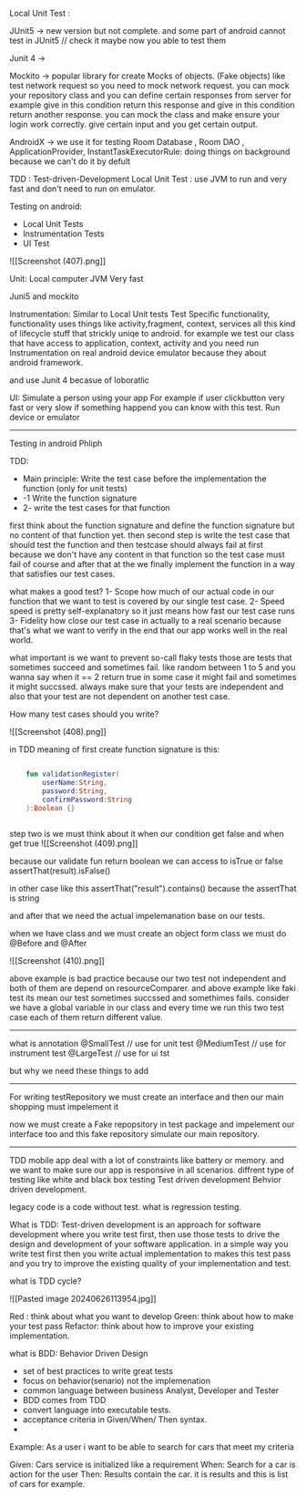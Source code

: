 
Local Unit Test :

JUnit5  -> new version but not complete. and some part of android cannot test in JUnit5 // check it maybe now you able to test them

Junit 4  -> 

Mockito -> popular library for create Mocks of objects. (Fake objects) like test network request so you need to mock network request. you can mock your repository class and you can define certain responses from server for example give in this condition return this response and give in this condition return another response.
you can mock the class and make ensure   your login work correctly. give certain input and you get certain output.

AndroidX -> 
we use it for testing Room Database , Room DAO , ApplicationProvider, InstantTaskExecutorRule: doing things on background because we can't do it by defult


TDD : Test-driven-Development
Local Unit Test : use JVM to run and very fast and don't need to run on emulator.


Testing on android:
- Local Unit Tests
- Instrumentation Tests
- UI Test

![[Screenshot (407).png]]




Unit:
Local computer
JVM 
Very fast

Juni5 and mockito


Instrumentation:
Similar to Local Unit tests
Test Specific functionality, functionality uses things like activity,fragment, context, services
all this kind of lifecycle stuff that strickly uniqe to android.
for example we test our class that have access to application, context, activity
and you need run Instrumentation on real android device emulator because they about android framework.

and use Junit 4 becasue of loboratlic


UI:
Simulate a person using your app
For example if user clickbutton very fast or very slow if something happend you can know with this test.
Run device or emulator 

 -----
 Testing in android Phliph 

TDD:
- Main principle: Write the test case before the implementation the function (only for unit tests)
-   -1  Write the function signature
-    2- write the test cases for that function


first think about the function signature and define the function signature but no content of that function yet. then second step is write the test case that should test the function and then testcase should always fail at first because we don't have any content in that function so the test case must fail of course and after that at the we finally implement the function in a way  that satisfies our  test cases.

what makes a good test?
1- Scope    how much of our actual code in our function that we want to test is covered by our single test case.
2- Speed     speed is  pretty self-explanatory so it just means how fast our test case runs
3- Fidelity     how close our test case in actually to a real scenario because that's what we want to verify in the end that our app works well in the real world.

what important is we want to prevent so-call flaky tests those are tests that sometimes succeed and sometimes fail.  like random between 1 to 5 and you wanna say when it == 2 return true
in some case it might fail and sometimes it might succssed.
always make sure that your tests are independent and also that your test are not dependent on another test case.

How many test cases should you write?


![[Screenshot (408).png]]

in TDD meaning of first create function signature is this:
```kotlin

    fun validationRegister(
        userName:String,
        password:String,
        confirmPassword:String
    ):Boolean {}
    
```

step two is we must think about it when our condition get false and when get true
![[Screenshot (409).png]]


because our validate fun return boolean we can access to isTrue or false 
assertThat(result).isFalse()

in other case like this 
 assertThat("result").contains()
because the assertThat is string


and after that we need the actual impelemanation base on our tests.


when we have class and we must create an object form class we must do @Before and @After 

![[Screenshot (410).png]]

above example is bad practice because our two test not independent and both of them are depend on resourceComparer.
and above example like faki test its mean our test sometimes succssed and somethimes fails.
consider we have a global variable in our class and every time we run this two test case each of them return different value.




----
what is annotation 
@SmallTest   // use for unit test 
@MediumTest  //  use for instrument test
@LargeTest    // use for ui tst

but why we need these things to add 


-----
For writing testRepository we must create an interface and then our main shopping must impelement it 

now we must create a Fake repopsitory in test package and impelement our interface too and this fake repository simulate our main repository.

---

TDD 
mobile app deal with a lot of constraints like battery or memory. and we want to make sure our app is responsive in all scenarios.
diffrent type of testing like white and black box testing
Test driven development 
Behvior driven development.

legacy code is a code without test.
what is regression testing.

What is TDD:
Test-driven development is an approach for software development where you write test first, then use those tests to drive the design and development of your software application.
in a simple way you write test first then you write actual implementation to makes this test pass and you try to improve the existing quality of your implementation and test.

what is TDD cycle?

 
![[Pasted image 20240626113954.jpg]]


Red : think about what you want to develop 
Green: think about how to make your test pass
Refactor: think about how to improve your existing implementation.


what is BDD: Behavior Driven Design
- set of best practices to write great tests
- focus on behavior(senario) not the implemenation
- common language between business Analyst, Developer and Tester 
- BDD comes from TDD
- convert language into executable tests.
- acceptance criteria in Given/When/ Then syntax.
-
Example:
As a user i want to be able to search for cars that meet my criteria 

Given: Cars service is initialized    like a requirement 
When: Search for a car                is action for the user 
Then: Results contain the car.     it is results  and this is list of cars for example.




